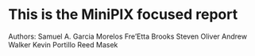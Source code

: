 # This is the MiniPIX focused report
Authors:
Samuel A. Garcia Morelos
Fre’Etta Brooks
Steven Oliver
Andrew Walker
Kevin Portillo
Reed Masek
